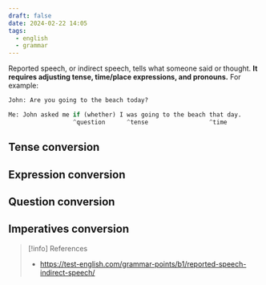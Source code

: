 ```yaml
---
draft: false
date: 2024-02-22 14:05
tags:
  - english
  - grammar
---
```


Reported speech, or indirect speech, tells what someone said or thought. **It requires adjusting tense, time/place expressions, and pronouns.** For example:

```py
John: Are you going to the beach today?

Me: John asked me if (whether) I was going to the beach that day.
                  ^question      ^tense                 ^time
```



## Tense conversion


## Expression conversion


## Question conversion


## Imperatives conversion




> [!info] References
> - https://test-english.com/grammar-points/b1/reported-speech-indirect-speech/
